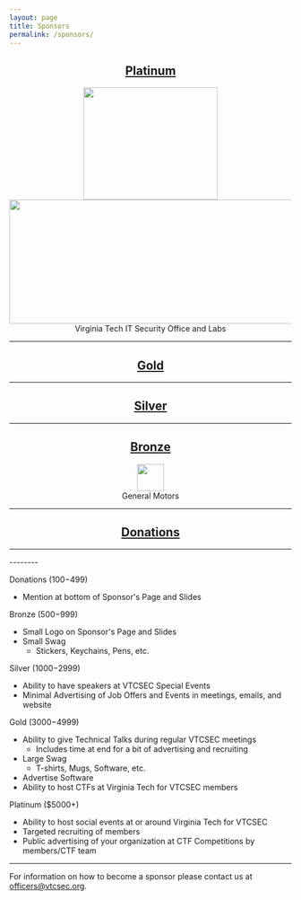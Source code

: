 ```yaml
---
layout: page
title: Sponsors
permalink: /sponsors/
---
```

<h2 align="center"><u>Platinum</u></h2>
<p align="center">
<a href="VT"><img src="http://www.vtcsec.org/images/VirginiaTechLogo.gif" align="center" height="200" width="240"></a>
<br>
<a href="TriplePoint"><img src="http://www.vtcsec.org/images/TriplePointLogo.jpg" align="center" height="221" width="1366"></a>
<br>
Virginia Tech IT Security Office and Labs</p>
<hr>
<h2 align="center"><u>Gold</u></h2><hr>
<h2 align="center"><u>Silver</u></h2><hr>
<h2 align="center"><u>Bronze</u></h2>
<p align="center">
<a href="GM"><img src="http://www.vtcsec.org/images/sponsor-gm-tiny.gif" align="center" height="48" width="48"></a>
<br>
General Motors</p>
<hr>
<h2 align="center"><u>Donations</u></h2><hr>
--------

Donations ($100-$499)

- Mention at bottom of Sponsor's Page and Slides

Bronze ($500-$999)

- Small Logo on Sponsor's Page and Slides
- Small Swag
    - Stickers, Keychains, Pens, etc.

Silver ($1000-$2999)

- Ability to have speakers at VTCSEC Special Events
- Minimal Advertising of Job Offers and Events in meetings, emails, and website

Gold ($3000-$4999)

- Ability to give Technical Talks during regular VTCSEC meetings
    - Includes time at end for a bit of advertising and recruiting
- Large Swag
    - T-shirts, Mugs, Software, etc.
- Advertise Software
- Ability to host CTFs at Virginia Tech for VTCSEC members

Platinum ($5000+)

- Ability to host social events at or around Virginia Tech for VTCSEC
- Targeted recruiting of members
- Public advertising of your organization at CTF Competitions by members/CTF team

---------------

For information on how to become a sponsor please contact us at [officers@vtcsec.org](mailto:officers@vtcsec.org).
